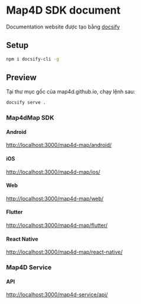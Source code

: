# Map4D SDK document

Documentation website được tạo bằng [docsify](https://docsify.js.org/)

## Setup

```bash
npm i docsify-cli -g
```

## Preview

Tại thư mục gốc của map4d.github.io, chạy lệnh sau:

```bash
docsify serve .
```

### Map4dMap SDK

#### Android

<http://localhost:3000/map4d-map/android/>

#### iOS

<http://localhost:3000/map4d-map/ios/>

#### Web

<http://localhost:3000/map4d-map/web/>

#### Flutter

<http://localhost:3000/map4d-map/flutter/>

#### React Native

<http://localhost:3000/map4d-map/react-native/>


### Map4D Service

#### API

<http://localhost:3000/map4d-service/api/>